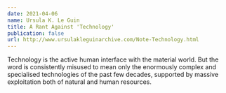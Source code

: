 ```yaml
---
date: 2021-04-06
name: Ursula K. Le Guin
title: A Rant Against 'Technology'
publication: false
url: http://www.ursulakleguinarchive.com/Note-Technology.html
---
```

Technology is the active human interface with the material world. But the word is consistently misused to mean only the enormously complex and specialised technologies of the past few decades, supported by massive exploitation both of natural and human resources.